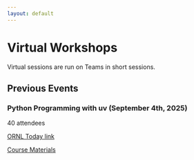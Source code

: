 ```yaml
---
layout: default
---
```


# Virtual Workshops

Virtual sessions are run on Teams in short sessions.

## Previous Events

### Python Programming with uv (September 4th, 2025)

40 attendees

[ORNL Today link](https://ornl.sharepoint.com/Pages/Article.aspx?articleId=48230)

[Course Materials](https://ornl-training.github.io/python-with-uv/)

